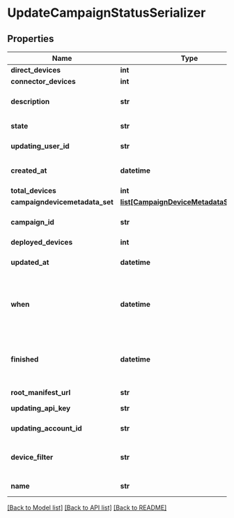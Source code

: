 # UpdateCampaignStatusSerializer

## Properties
Name | Type | Description | Notes
------------ | ------------- | ------------- | -------------
**direct_devices** | **int** |  | 
**connector_devices** | **int** |  | 
**description** | **str** | An optional description of the campaign | 
**state** | **str** | The state of the campaign | 
**updating_user_id** | **str** | The updating IAM user ID | 
**created_at** | **datetime** | The time the object was created | 
**total_devices** | **int** |  | 
**campaigndevicemetadata_set** | [**list[CampaignDeviceMetadataSerializer]**](CampaignDeviceMetadataSerializer.md) |  | 
**campaign_id** | **str** | DEPRECATED: The ID of the campaign | 
**deployed_devices** | **int** |  | 
**updated_at** | **datetime** | The time the object was updated | 
**when** | **datetime** | The timestamp at which campaign is scheduled to start | 
**finished** | **datetime** | The timestamp when the update campaign finished | 
**root_manifest_url** | **str** |  | 
**updating_api_key** | **str** | The gateway client API key | 
**updating_account_id** | **str** | The updating account ID | 
**device_filter** | **str** | The filter for the devices the campaign will target | 
**name** | **str** | A name for this campaign | 

[[Back to Model list]](../README.md#documentation-for-models) [[Back to API list]](../README.md#documentation-for-api-endpoints) [[Back to README]](../README.md)


